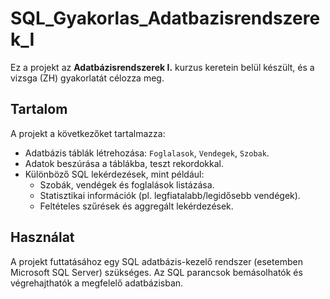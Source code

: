# SQL_Gyakorlas_Adatbazisrendszerek_I

Ez a projekt az **Adatbázisrendszerek I.** kurzus keretein belül készült, és a vizsga (ZH) gyakorlatát célozza meg.

## Tartalom

A projekt a következőket tartalmazza:

- Adatbázis táblák létrehozása: `Foglalasok`, `Vendegek`, `Szobak`.
- Adatok beszúrása a táblákba, teszt rekordokkal.
- Különböző SQL lekérdezések, mint például:
  - Szobák, vendégek és foglalások listázása.
  - Statisztikai információk (pl. legfiatalabb/legidősebb vendégek).
  - Feltételes szűrések és aggregált lekérdezések.

## Használat

A projekt futtatásához egy SQL adatbázis-kezelő rendszer (esetemben Microsoft SQL Server) szükséges. Az SQL parancsok bemásolhatók és végrehajthatók a megfelelő adatbázisban.

 
